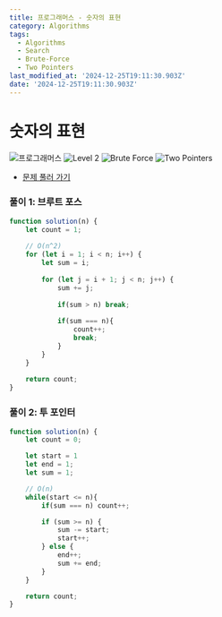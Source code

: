 ```yaml
---
title: 프로그래머스 - 숫자의 표현
category: Algorithms
tags:
  - Algorithms
  - Search
  - Brute-Force
  - Two Pointers
last_modified_at: '2024-12-25T19:11:30.903Z'
date: '2024-12-25T19:11:30.903Z'
---
```


# 숫자의 표현

<img src="https://img.shields.io/badge/-프로그래머스-1e2a3c" alt="프로그래머스"/> <img src="https://img.shields.io/badge/-Level 2-green" alt="Level 2"/> <img src="https://img.shields.io/badge/-Brute Force-midnightblue" alt="Brute Force"/> <img src="https://img.shields.io/badge/-Two Pointers-cornflowerblue" alt="Two Pointers"/> 

- [문제 풀러 가기](https://school.programmers.co.kr/learn/courses/30/lessons/12924)

### 풀이 1: 브루트 포스

```js
function solution(n) {
    let count = 1;
    
    // O(n^2)
    for (let i = 1; i < n; i++) {
        let sum = i;
        
        for (let j = i + 1; j < n; j++) {
            sum += j;
            
            if(sum > n) break;
            
            if(sum === n){
                count++;
                break;
            }
        }
    }
    
    return count;
}
```

### 풀이 2: 투 포인터

```js
function solution(n) {
    let count = 0;

    let start = 1
    let end = 1;
    let sum = 1;

    // O(n)
    while(start <= n){
        if(sum === n) count++;

        if (sum >= n) {
            sum -= start;  
            start++;
        } else {
            end++;
            sum += end; 
        }
    }

    return count;
}
```
